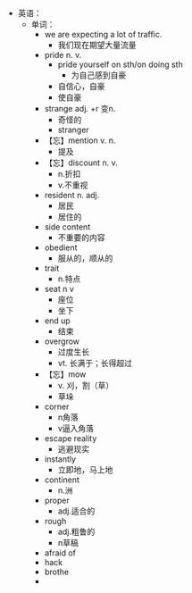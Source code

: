- 英语：
	- 单词：
		- we are expecting a lot of traffic.
			- 我们现在期望大量流量
		- pride n. v.
			- pride yourself on sth/on doing sth
				- 为自己感到自豪
			- 自信心，自豪
			- 使自豪
		- strange adj. +r 变n.
			- 奇怪的
			- stranger
		- 【忘】mention v. n.
			- 提及
		- 【忘】discount n. v.
			- n.折扣
			- v.不重视
		- resident n. adj.
			- 居民
			- 居住的
		- side content
			- 不重要的内容
		- obedient
			- 服从的，顺从的
		- trait
			- n.特点
		- seat n v
			- 座位
			- 坐下
		- end up
			- 结束
		- overgrow
			- 过度生长
			- vt. 长满于；长得超过
		- 【忘】mow
			- v. 刈，割（草）
			- 草垛
		- corner
			- n角落
			- v逼入角落
		- escape reality
			- 逃避现实
		- instantly
			- 立即地，马上地
		- continent
			- n.洲
		- proper
			- adj.适合的
		- rough
			- adj.粗鲁的
			- n草稿
		- afraid of
		- hack
		- brothe
		-